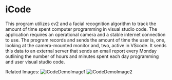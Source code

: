 # iCode
This program utilizes cv2 and a facial recognition algorithm to track the amount of time spent computer programming in visual studio code. The application requires an operational camera and a stable internet connection to use. The program records and sends the amount of time the user is, one, looking at the camera-mounted monitor and, two, active in VScode. It sends this data to an external server that sends an email report every Monday outlining the number of hours and minutes spent each day programming and user visual studio code. 

Related Images:
![iCodeDemoImage1](https://github.com/JackB7145/iCode/assets/99556867/81d2e61b-d5f3-4e3a-8a0b-3bfa6aa7fbd5) 
![iCodeDemoImage2](https://github.com/JackB7145/iCode/assets/99556867/e504f3a2-b234-4ef1-a186-4d3ed1f26a73)

